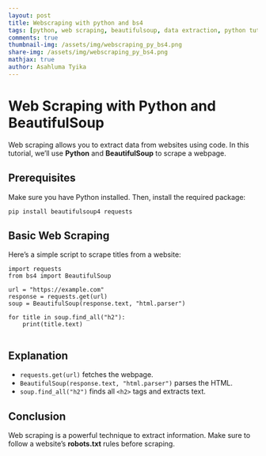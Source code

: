 ```yaml
---
layout: post
title: Webscraping with python and bs4
tags: [python, web scraping, beautifulsoup, data extraction, python tutorial, web automation, scraping, programming, coding, requests, beginner friendly, how-to, guide]
comments: true
thumbnail-img: /assets/img/webscraping_py_bs4.png
share-img: /assets/img/webscraping_py_bs4.png
mathjax: true
author: Asahluma Tyika
---
```

# Web Scraping with Python and BeautifulSoup

Web scraping allows you to extract data from websites using code. In this tutorial, we’ll use **Python** and **BeautifulSoup** to scrape a webpage.

## Prerequisites

Make sure you have Python installed. Then, install the required package:

```
pip install beautifulsoup4 requests
```

## Basic Web Scraping

Here’s a simple script to scrape titles from a website:

```
import requests
from bs4 import BeautifulSoup

url = "https://example.com"
response = requests.get(url)
soup = BeautifulSoup(response.text, "html.parser")

for title in soup.find_all("h2"):
    print(title.text)
    
```

## Explanation

*   `requests.get(url)` fetches the webpage.
*   `BeautifulSoup(response.text, "html.parser")` parses the HTML.
*   `soup.find_all("h2")` finds all `<h2>` tags and extracts text.

## Conclusion

Web scraping is a powerful technique to extract information. Make sure to follow a website’s **robots.txt** rules before scraping.
